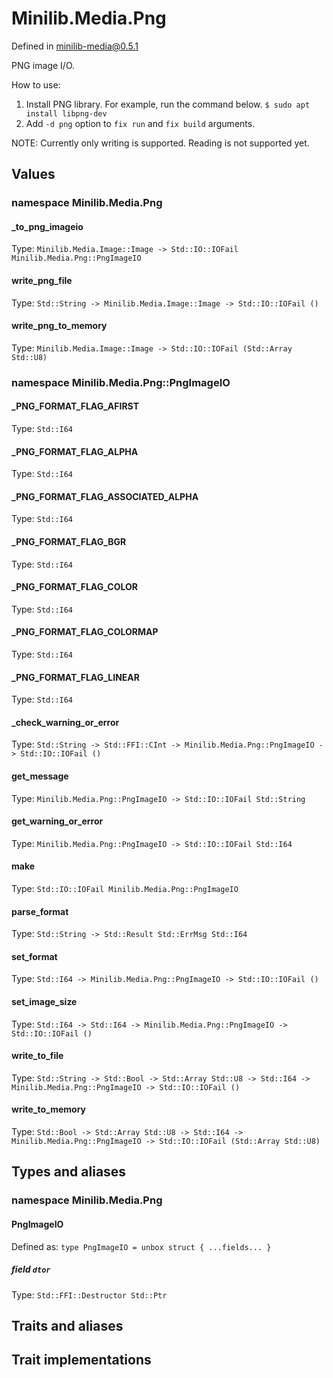# Minilib.Media.Png

Defined in minilib-media@0.5.1

PNG image I/O.

 How to use:
 1. Install PNG library. For example, run the command below.
    `$ sudo apt install libpng-dev`
 2. Add `-d png` option to `fix run` and `fix build` arguments.

NOTE: Currently only writing is supported. Reading is not supported yet.

## Values

### namespace Minilib.Media.Png

#### _to_png_imageio

Type: `Minilib.Media.Image::Image -> Std::IO::IOFail Minilib.Media.Png::PngImageIO`

#### write_png_file

Type: `Std::String -> Minilib.Media.Image::Image -> Std::IO::IOFail ()`

#### write_png_to_memory

Type: `Minilib.Media.Image::Image -> Std::IO::IOFail (Std::Array Std::U8)`

### namespace Minilib.Media.Png::PngImageIO

#### _PNG_FORMAT_FLAG_AFIRST

Type: `Std::I64`

#### _PNG_FORMAT_FLAG_ALPHA

Type: `Std::I64`

#### _PNG_FORMAT_FLAG_ASSOCIATED_ALPHA

Type: `Std::I64`

#### _PNG_FORMAT_FLAG_BGR

Type: `Std::I64`

#### _PNG_FORMAT_FLAG_COLOR

Type: `Std::I64`

#### _PNG_FORMAT_FLAG_COLORMAP

Type: `Std::I64`

#### _PNG_FORMAT_FLAG_LINEAR

Type: `Std::I64`

#### _check_warning_or_error

Type: `Std::String -> Std::FFI::CInt -> Minilib.Media.Png::PngImageIO -> Std::IO::IOFail ()`

#### get_message

Type: `Minilib.Media.Png::PngImageIO -> Std::IO::IOFail Std::String`

#### get_warning_or_error

Type: `Minilib.Media.Png::PngImageIO -> Std::IO::IOFail Std::I64`

#### make

Type: `Std::IO::IOFail Minilib.Media.Png::PngImageIO`

#### parse_format

Type: `Std::String -> Std::Result Std::ErrMsg Std::I64`

#### set_format

Type: `Std::I64 -> Minilib.Media.Png::PngImageIO -> Std::IO::IOFail ()`

#### set_image_size

Type: `Std::I64 -> Std::I64 -> Minilib.Media.Png::PngImageIO -> Std::IO::IOFail ()`

#### write_to_file

Type: `Std::String -> Std::Bool -> Std::Array Std::U8 -> Std::I64 -> Minilib.Media.Png::PngImageIO -> Std::IO::IOFail ()`

#### write_to_memory

Type: `Std::Bool -> Std::Array Std::U8 -> Std::I64 -> Minilib.Media.Png::PngImageIO -> Std::IO::IOFail (Std::Array Std::U8)`

## Types and aliases

### namespace Minilib.Media.Png

#### PngImageIO

Defined as: `type PngImageIO = unbox struct { ...fields... }`

##### field `dtor`

Type: `Std::FFI::Destructor Std::Ptr`

## Traits and aliases

## Trait implementations